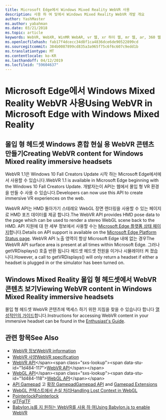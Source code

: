```yaml
---
title: Microsoft Edge에서 Windows Mixed Reality WebVR 사용
description: 사용 하 여 및에서 Windows Mixed Reality WebVR 개발 개요
author: YashMaster
ms.author: yabahman
ms.date: 03/21/2018
ms.topic: article
keywords: WebVR, WebXR, WinMR WebAR, vr 웹, xr 하이 웹, mr 웹, ar, 360 웹 360 비디오, 360 비디오, 360 사진, 360 사진, 360 콘텐츠, 몰입 형 웹, immersiveweb, IW
ms.openlocfilehash: fab17f4dcecc34d8f1ca4836dce6de90522899cd
ms.sourcegitcommit: 384b0087899cd835a3a965f75c6f6c607c9edd1b
ms.translationtype: MT
ms.contentlocale: ko-KR
ms.lasthandoff: 04/12/2019
ms.locfileid: "59604637"
---
```

# <a name="using-webvr-in-microsoft-edge-with-windows-mixed-reality"></a><span data-ttu-id="1d484-104">Microsoft Edge에서 Windows Mixed Reality WebVR 사용</span><span class="sxs-lookup"><span data-stu-id="1d484-104">Using WebVR in Microsoft Edge with Windows Mixed Reality</span></span>

## <a name="creating-webvr-content-for-windows-mixed-reality-immersive-headsets"></a><span data-ttu-id="1d484-105">몰입 형 헤드셋 Windows 혼합 현실 용 WebVR 콘텐츠 만들기</span><span class="sxs-lookup"><span data-stu-id="1d484-105">Creating WebVR content for Windows Mixed reality immersive headsets</span></span>

<span data-ttu-id="1d484-106">WebVR 1.1은 Windows 10 Fall Creators Update 시작 하는 Microsoft Edge에서에서 사용할 수 있습니다.</span><span class="sxs-lookup"><span data-stu-id="1d484-106">WebVR 1.1 is available in Microsoft Edge beginning with the Windows 10 Fall Creators Update.</span></span> <span data-ttu-id="1d484-107">개발자는이 API는 웹에서 몰입 형 VR 환경을 만들 수 사용 수 있습니다.</span><span class="sxs-lookup"><span data-stu-id="1d484-107">Developers can now use this API to create immersive VR experiences on the web.</span></span>

<span data-ttu-id="1d484-108">WebVR API는 HMD 돌아가기 스테레오 WebGL 장면 렌더링을 사용할 수 있는 페이지로 HMD 포즈 데이터를 제공 합니다.</span><span class="sxs-lookup"><span data-stu-id="1d484-108">The WebVR API provides HMD pose data to the page which can be used to render a stereo WebGL scene back to the HMD.</span></span> <span data-ttu-id="1d484-109">API 지원에 대 한 세부 정보에서 사용할 수는 [Microsoft Edge 플랫폼 상태 페이지](https://developer.microsoft.com/microsoft-edge/platform/status/webvr/)합니다.</span><span class="sxs-lookup"><span data-stu-id="1d484-109">Details on API support is available on the [Microsoft Edge Platform Status page](https://developer.microsoft.com/microsoft-edge/platform/status/webvr/).</span></span> <span data-ttu-id="1d484-110">WebVR API 노출 영역이 항상 Microsoft Edge 내에 없는 경우</span><span class="sxs-lookup"><span data-stu-id="1d484-110">The WebVR API surface area is present at all times within Microsoft Edge.</span></span> <span data-ttu-id="1d484-111">그러나 getVRDisplays() 호출 반환 됩니다 헤드셋 헤드셋 전원을 이거나 시뮬레이터 켜 졌습니다.</span><span class="sxs-lookup"><span data-stu-id="1d484-111">However, a call to getVRDisplays() will only return a headset if either a headset is plugged in or the simulator has been turned on.</span></span>

## <a name="viewing-webvr-content-in-windows-mixed-reality-immersive-headsets"></a><span data-ttu-id="1d484-112">Windows Mixed Reality 몰입 형 헤드셋에서 WebVR 콘텐츠 보기</span><span class="sxs-lookup"><span data-stu-id="1d484-112">Viewing WebVR content in Windows Mixed Reality immersive headsets</span></span>

<span data-ttu-id="1d484-113">몰입 형 헤드셋 WebVR 콘텐츠에 액세스 하기 위한 지침을 찾을 수 있습니다 합니다 [열성적인의 가이드](https://docs.microsoft.com/windows/mixed-reality/enthusiast-guide/webvr)합니다.</span><span class="sxs-lookup"><span data-stu-id="1d484-113">Instructions for accessing WebVR content in your immersive headset can be found in the [Enthusiast's Guide](https://docs.microsoft.com/windows/mixed-reality/enthusiast-guide/webvr).</span></span>

## <a name="see-also"></a><span data-ttu-id="1d484-114">관련 항목</span><span class="sxs-lookup"><span data-stu-id="1d484-114">See Also</span></span>
* [<span data-ttu-id="1d484-115">WebVR 정보</span><span class="sxs-lookup"><span data-stu-id="1d484-115">WebVR information</span></span>](http://webvr.info)
* [<span data-ttu-id="1d484-116">WebVR 사양</span><span class="sxs-lookup"><span data-stu-id="1d484-116">WebVR specification</span></span>](https://w3c.github.io/webvr/)
* <span data-ttu-id="1d484-117">[WebVR API](https://msdn.microsoft.com/library/mt806281(v=vs.85).aspx)</span><span class="sxs-lookup"><span data-stu-id="1d484-117">[WebVR API](https://msdn.microsoft.com/library/mt806281(v=vs.85).aspx)</span></span>
* <span data-ttu-id="1d484-118">[WebGL API](https://msdn.microsoft.com/library/bg182648(v=vs.85).aspx)</span><span class="sxs-lookup"><span data-stu-id="1d484-118">[WebGL API](https://msdn.microsoft.com/library/bg182648(v=vs.85).aspx)</span></span>
* <span data-ttu-id="1d484-119">[API Gamepad](https://msdn.microsoft.com/library/dn743630(v=vs.85).aspx) 고 [확장 Gamepad](https://w3c.github.io/gamepad/extensions.html)</span><span class="sxs-lookup"><span data-stu-id="1d484-119">[Gamepad API](https://msdn.microsoft.com/library/dn743630(v=vs.85).aspx) and [Gamepad Extensions](https://w3c.github.io/gamepad/extensions.html)</span></span>
* [<span data-ttu-id="1d484-120">WebGL 컨텍스트에서 손실 처리</span><span class="sxs-lookup"><span data-stu-id="1d484-120">Handling Lost Context in WebGL</span></span>](https://www.khronos.org/webgl/wiki/HandlingContextLost)
* [<span data-ttu-id="1d484-121">Pointerlock</span><span class="sxs-lookup"><span data-stu-id="1d484-121">Pointerlock</span></span>](http://www.w3.org/TR/pointerlock/)
* [<span data-ttu-id="1d484-122">glTF</span><span class="sxs-lookup"><span data-stu-id="1d484-122">glTF</span></span>](https://www.khronos.org/gltf)
* [<span data-ttu-id="1d484-123">Babylon.js를 지 원하는 WebVR를 사용 하 여</span><span class="sxs-lookup"><span data-stu-id="1d484-123">Using Babylon.js to enable WebVR</span></span>](https://docs.microsoft.com/windows/uwp/get-started/adding-webvr-to-a-babylonjs-game)

